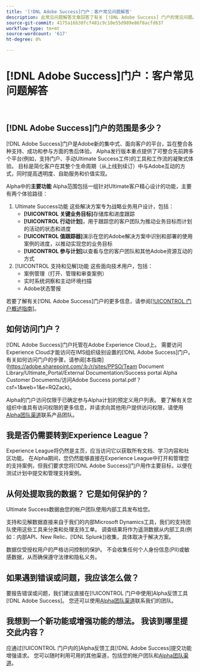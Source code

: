 ```yaml
---
title: '[!DNL Adobe Success]门户：客户常见问题解答'
description: 此常见问题解答文章回答了有关 [!DNL Adobe Success] 门户的常见问题。
source-git-commit: 4175a16b38fcf481c9c10e55d989e86f8acfd637
workflow-type: tm+mt
source-wordcount: '617'
ht-degree: 0%

---
```



# [!DNL Adobe Success]门户：客户常见问题解答

 

## [!DNL Adobe Success]门户的范围是多少？

[!DNL Adobe Success]门户是Adobe新的集中式、面向客户的平台，旨在整合各种支持、成功和参与方面的售后体验。 Alpha发行版本重点提供了可整合先前跨多个平台(例如，支持门户、手动Ultimate Success工件)的工具和工作流的凝聚式体验。 目标是简化客户在其整个生命周期（从上线到续订）中与Adobe互动的方式，同时提高透明度、自助服务和价值实现。

Alpha中的&#x200B;**主要功能**
Alpha范围包括一组针对Ultimate客户精心设计的功能，主要有两个体验路径：
1. Ultimate Success功能
这些解决方案专为战略业务用户设计，包括：
   * **[!UICONTROL 关键业务目标]**&#x200B;存储库和进度跟踪
   * **[!UICONTROL 行动计划]**，用于跟踪您的客户团队为推动业务目标而计划的活动的状态和进度
   * **[!UICONTROL 值跟踪器]**&#x200B;演示在您的Adobe解决方案中识别和部署的使用案例的进度，以推动实现您的业务目标
   * **[!UICONTROL 参与计划]**&#x200B;以查看与您的客户团队和其他Adobe资源互动的方式
1. [!UICONTROL 支持和见解]功能
这些面向技术用户，包括：
   * 案例管理（打开、管理和审查案例）
   * 实时系统洞察和主动环境扫描
   * Adobe状态警报

若要了解有关[!DNL Adobe Success]门户的更多信息，请参阅[[!UICONTROL 门户概述指南]](/help/adobe-success-portal/adobe-success-portal-introduction.md)。

## 如何访问门户？

[!DNL Adobe Success]门户托管在Adobe Experience Cloud上。 需要访问Experience Cloud才能访问在IMS组织级别设置的[!DNL Adobe Success]门户。 有关如何访问门户的步骤，请参阅[本指南]&#x200B;(https://adobe.sharepoint.com/:b:/r/sites/PPSO/Team Document Library/Ultimate_Portal/External Documentation/Success portal Alpha Customer Documents/访问Adobe Success portal.pdf？csf=1&amp;web=1&amp;e=RQZack)。

Alpha的门户访问仅限于已确定参与Alpha计划的预定义用户列表。 要了解有关您组织中谁具有访问权限的更多信息，并请求向其他用户提供访问权限，请使用[Alpha团队渠道](https://teams.microsoft.com/l/channel/19:h-GcuAZs9uF05rervqTdx2U27ohYINuRUIfbMte9B-U1@thread.tacv2/General?groupId=02b87789-3475-47e4-94c1-0981f63ae89f&tenantId=fa7b1b5a-7b34-4387-94ae-d2c178decee1)联系产品团队。

## 我是否仍需要转到Experience League？

Experience League将仍然是主页，应当访问它以获取所有文档、学习内容和社区功能。 在Alpha期间，您仍然能够直接在Experience League中打开和管理您的支持案例，但我们要求您将[!DNL Adobe Success]门户用作主要目标，以便在测试计划中提交和管理支持案例。

## 从何处提取我的数据？ 它是如何保护的？

Ultimate Success数据由您的帐户团队使用内部工具发布给您。

支持和见解数据直接来自于我们的内部Microsoft Dynamics工具，我们的支持团队使用这些工具来分类和处理支持工单。 调查结果将作为遥测数据从内部工具(例如：内部API、New Relic、[!DNL Splunk])收集，具体取决于解决方案。

数据仅受授权用户的严格访问控制的保护。 不会收集任何个人身份信息(PII)或敏感数据，从而确保遵守法律和隐私义务。

## 如果遇到错误或问题，我应该怎么做？

要报告错误或问题，我们建议直接在[!UICONTROL 门户中使用]Alpha反馈工具[!DNL Adobe Success]。 您还可以使用[Alpha团队渠道](https://teams.microsoft.com/l/channel/19:h-GcuAZs9uF05rervqTdx2U27ohYINuRUIfbMte9B-U1@thread.tacv2/General?groupId=02b87789-3475-47e4-94c1-0981f63ae89f&tenantId=fa7b1b5a-7b34-4387-94ae-d2c178decee1)联系我们的团队。

## 我想到一个新功能或增强功能的想法。 我该到哪里提交此内容？

应通过[!UICONTROL 门户内的]Alpha反馈工具[!DNL Adobe Success]提交功能增强请求。 您可以随时利用可用的其他渠道，包括您的帐户团队和[Alpha团队渠道](https://teams.microsoft.com/l/channel/19:h-GcuAZs9uF05rervqTdx2U27ohYINuRUIfbMte9B-U1@thread.tacv2/General?groupId=02b87789-3475-47e4-94c1-0981f63ae89f&tenantId=fa7b1b5a-7b34-4387-94ae-d2c178decee1)。

